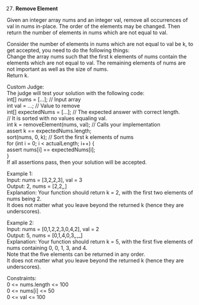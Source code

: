 27. **Remove Element**

Given an integer array nums and an integer val, remove all occurrences of val in nums in-place. The order of the elements may be changed. Then return the number of elements in nums which are not equal to val.<br>

Consider the number of elements in nums which are not equal to val be k, to get accepted, you need to do the following things:<br>
Change the array nums such that the first k elements of nums contain the elements which are not equal to val. The remaining elements of nums are not important as well as the size of nums.<br>
Return k.<br>

Custom Judge:<br>
The judge will test your solution with the following code:<br>
int[] nums = [...]; // Input array<br>
int val = ...; // Value to remove<br>
int[] expectedNums = [...]; // The expected answer with correct length.<br>
// It is sorted with no values equaling val.<br>
int k = removeElement(nums, val); // Calls your implementation<br>
assert k == expectedNums.length;<br>
sort(nums, 0, k); // Sort the first k elements of nums<br>
for (int i = 0; i < actualLength; i++) {<br>
assert nums[i] == expectedNums[i];<br>
}<br>
If all assertions pass, then your solution will be accepted.<br>

Example 1:<br>
Input: nums = [3,2,2,3], val = 3<br>
Output: 2, nums = [2,2,_,_]<br>
Explanation: Your function should return k = 2, with the first two elements of nums being 2.<br>
It does not matter what you leave beyond the returned k (hence they are underscores).<br>

Example 2:<br>
Input: nums = [0,1,2,2,3,0,4,2], val = 2<br>
Output: 5, nums = [0,1,4,0,3,_,_,_]<br>
Explanation: Your function should return k = 5, with the first five elements of nums containing 0, 0, 1, 3, and 4.<br>
Note that the five elements can be returned in any order.<br>
It does not matter what you leave beyond the returned k (hence they are underscores).<br>

Constraints:<br>
0 <= nums.length <= 100<br>
0 <= nums[i] <= 50<br>
0 <= val <= 100
